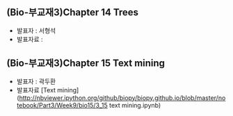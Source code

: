 ## (Bio-부교재3)Chapter 14 Trees
- 발표자 : 서형석
- 발표자료 :

## (Bio-부교재3)Chapter 15 Text mining
- 발표자 : 곽두환
- 발표자료 [Text mining](http://nbviewer.ipython.org/github/biopy/biopy.github.io/blob/master/notebook/Part3/Week9/bio15/3_15 text mining.ipynb)